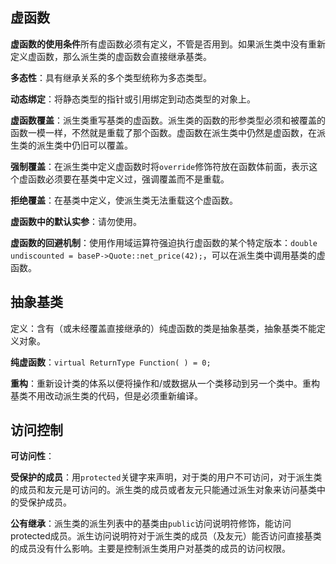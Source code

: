 ## 虚函数

**虚函数的使用条件**所有虚函数必须有定义，不管是否用到。如果派生类中没有重新定义虚函数，那么派生类的虚函数会直接继承基类。

**多态性**：具有继承关系的多个类型统称为多态类型。

**动态绑定**：将静态类型的指针或引用绑定到动态类型的对象上。

**虚函数覆盖**：派生类重写基类的虚函数。派生类的函数的形参类型必须和被覆盖的函数一模一样，不然就是重载了那个函数。虚函数在派生类中仍然是虚函数，在派生类的派生类中仍旧可以覆盖。

**强制覆盖**：在派生类中定义虚函数时将`override`修饰符放在函数体前面，表示这个虚函数必须要在基类中定义过，强调覆盖而不是重载。

**拒绝覆盖**：在基类中定义，使派生类无法重载这个虚函数。

**虚函数中的默认实参**：请勿使用。

**虚函数的回避机制**：使用作用域运算符强迫执行虚函数的某个特定版本：`double undiscounted = baseP->Quote::net_price(42);`，可以在派生类中调用基类的虚函数。

## 抽象基类

定义：含有（或未经覆盖直接继承的）纯虚函数的类是抽象基类，抽象基类不能定义对象。

**纯虚函数**：`virtual ReturnType Function( ) = 0; `

**重构**：重新设计类的体系以便将操作和/或数据从一个类移动到另一个类中。重构基类不用改动派生类的代码，但是必须重新编译。

## 访问控制

**可访问性**：

**受保护的成员**：用`protected`关键字来声明，对于类的用户不可访问，对于派生类的成员和友元是可访问的。派生类的成员或者友元只能通过派生对象来访问基类中的受保护成员。

**公有继承**：派生类的派生列表中的基类由`public`访问说明符修饰，能访问protected成员。派生访问说明符对于派生类的成员（及友元）能否访问直接基类的成员没有什么影响。主要是控制派生类用户对基类的成员的访问权限。